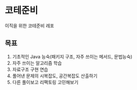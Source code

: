 # 코테준비
이직을 위한 코테준비 레포

## 목표
1. 기초적인 Java 능숙(패키지 구조, 자주 쓰이는 메서드, 문법능숙)
2. 자주 쓰이는 알고리즘 학습
3. 자료구조 구현 연습
4. 풀어낸 문제의 시복잡도, 공간복잡도 산출하기
5. 다른 풀이보고 리팩토링 고민해보기
